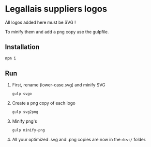 # Legallais suppliers logos

All logos added here must be SVG !

To minify them and add a png copy use the gulpfile.

## Installation

```sh
npm i
```

## Run

1. First, rename (lower-case.svg) and minify SVG

	```sh
	gulp svgo
	```

2. Create a png copy of each logo

	```sh
	gulp svg2png
	```
	
3. Minify png's 

	```sh
	gulp minify-png
	```
	
4. All your optimized .svg and .png copies are now in the `dist/` folder.
